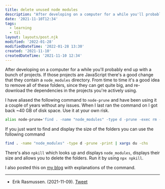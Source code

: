 ```yaml
---
title: delete unused node modules
description: "After developing on a computer for a while you'll probably end up with a bunch of projects"
date: '2021-11-10T12:34'
tags:
  - learning
  - til
layout: layouts/post.njk
modified: '2022-01-28'
modifiedDateTime: '2022-01-28 13:30'
created: '2021-11-10'
createdDateTime: '2021-11-10 12:34'
---
```


After developing on a computer for a while you'll probably end up with a bunch of projects. If those projects are JavaScript there's a good change that they contain a `node_modules` directory. From time to time it's a good idea to remove all of these folders, since they can get quite big, and re-download the dependencies in the projects you're actively using.

I have aliased the following command to `node-prune` and have been using it a couple of years without any issues. When I last ran the command on I got back ~40 GB of disk space. Use it at your own risk.

```bash
alias node-prune='find . -name "node_modules" -type d -prune -exec rm -rf '{}' +'
```

If you just want to find and display the size of the folders you can use the following command

```bash
find . -name "node_modules" -type d -prune -print | xargs du -chs
```

There's also `npkill` which looks up and displays `node_modules`, displays their size and allows you to delete the folders. Run it by using `npx npkill`.

I also posted this on [my blog](https://willcodefor.beer/posts/save-disk-space-by-deleting-node-modules/) with explanations of the command.

---

- Erik Rasmussen. (2021-11-09). [Tweet](https://twitter.com/erikras/status/1458074052929728515)

